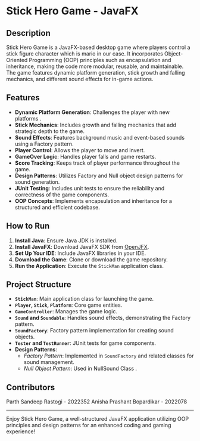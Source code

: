 # Stick Hero Game - JavaFX

## Description
Stick Hero Game is a JavaFX-based desktop game where players control a stick figure character which is mario in our case. It incorporates Object-Oriented Programming (OOP) principles such as encapsulation and inheritance, making the code more modular, reusable, and maintainable. The game features dynamic platform generation, stick growth and falling mechanics, and different sound effects for in-game actions.

## Features
- **Dynamic Platform Generation**: Challenges the player with new platforms .
- **Stick Mechanics**: Includes growth and falling mechanics that add strategic depth to the game.
- **Sound Effects**: Features background music and event-based sounds using a Factory pattern.
- **Player Control**: Allows the player to move and invert.
- **GameOver Logic**: Handles player falls and game restarts.
- **Score Tracking**: Keeps track of player performance throughout the game.
- **Design Patterns**: Utilizes Factory and Null object design patterns for sound generation.
- **JUnit Testing**: Includes unit tests to ensure the reliability and correctness of the game components.
- **OOP Concepts**: Implements encapsulation and inheritance for a structured and efficient codebase.

## How to Run
1. **Install Java**: Ensure Java JDK is installed.
2. **Install JavaFX**: Download JavaFX SDK from [OpenJFX](https://openjfx.io/).
3. **Set Up Your IDE**: Include JavaFX libraries in your IDE.
4. **Download the Game**: Clone or download the game repository.
5. **Run the Application**: Execute the `StickMan` application class.

## Project Structure
- **`StickMan`**: Main application class for launching the game.
- **`Player`, `Stick`, `Platform`**: Core game entities.
- **`GameController`**: Manages the game logic.
- **`Sound` and `Soundable`**: Handles sound effects, demonstrating the Factory pattern.
- **`SoundFactory`**: Factory pattern implementation for creating sound objects.
- **`Tester` and `TestRunner`**: JUnit tests for game components.
- **Design Patterns**:
  - *Factory Pattern*: Implemented in `SoundFactory` and related classes for sound management.
  - *Null Object Pattern*: Used in NullSound Class .

## Contributors
Parth Sandeep Rastogi - 2022352
Anisha Prashant Bopardikar - 2022078




---

Enjoy Stick Hero Game, a well-structured JavaFX application utilizing OOP principles and design patterns for an enhanced coding and gaming experience!

